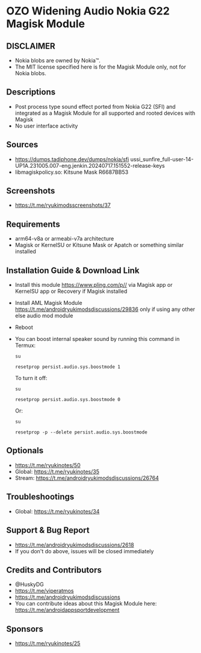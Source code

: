 # OZO Widening Audio Nokia G22 Magisk Module

## DISCLAIMER
- Nokia blobs are owned by Nokia™.
- The MIT license specified here is for the Magisk Module only, not for Nokia blobs.

## Descriptions
- Post process type sound effect ported from Nokia G22 (SFI) and integrated as a Magisk Module for all supported and rooted devices with Magisk
- No user interface activity

## Sources
- https://dumps.tadiphone.dev/dumps/nokia/sfi ussi_sunfire_full-user-14-UP1A.231005.007-eng.jenkin.20240717.151552-release-keys
- libmagiskpolicy.so: Kitsune Mask R6687BB53

## Screenshots
- https://t.me/ryukimodsscreenshots/37

## Requirements
- arm64-v8a or armeabi-v7a architecture
- Magisk or KernelSU or Kitsune Mask or Apatch or something similar installed

## Installation Guide & Download Link
- Install this module https://www.pling.com/p// via Magisk app or KernelSU app or Recovery if Magisk installed
- Install AML Magisk Module https://t.me/androidryukimodsdiscussions/29836 only if using any other else audio mod module
- Reboot
- You can boost internal speaker sound by running this command in Termux:

  `su`

  `resetprop persist.audio.sys.boostmode 1`

  To turn it off:

  `su`

  `resetprop persist.audio.sys.boostmode 0`

  Or:
  
  `su`

  `resetprop -p --delete persist.audio.sys.boostmode`


## Optionals
- https://t.me/ryukinotes/50
- Global: https://t.me/ryukinotes/35
- Stream: https://t.me/androidryukimodsdiscussions/26764

## Troubleshootings
- Global: https://t.me/ryukinotes/34

## Support & Bug Report
- https://t.me/androidryukimodsdiscussions/2618
- If you don't do above, issues will be closed immediately

## Credits and Contributors
- @HuskyDG
- https://t.me/viperatmos
- https://t.me/androidryukimodsdiscussions
- You can contribute ideas about this Magisk Module here: https://t.me/androidappsportdevelopment

## Sponsors
- https://t.me/ryukinotes/25


